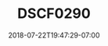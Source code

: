 ---
title: DSCF0290
date: 2018-07-22T19:47:29-07:00
draft: false
location: Neah Bay, WA
img_url: https://d17enza3bfujl8.cloudfront.net/DSCF0290.jpg
original_fn: ""
tags:
- Neah Bay, WA
- trees

---